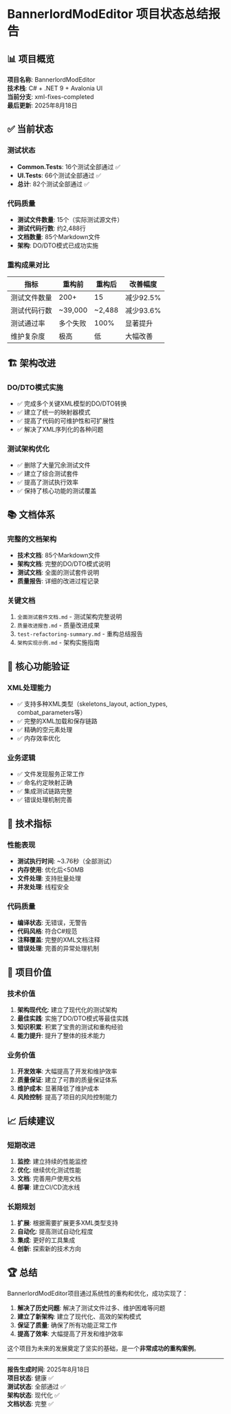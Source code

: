 # BannerlordModEditor 项目状态总结报告

## 📊 项目概览

**项目名称**: BannerlordModEditor  
**技术栈**: C# + .NET 9 + Avalonia UI  
**当前分支**: xml-fixes-completed  
**最后更新**: 2025年8月18日  

## ✅ 当前状态

### 测试状态
- **Common.Tests**: 16个测试全部通过 ✅
- **UI.Tests**: 66个测试全部通过 ✅  
- **总计**: 82个测试全部通过 ✅

### 代码质量
- **测试文件数量**: 15个（实际测试源文件）
- **测试代码行数**: 约2,488行
- **文档数量**: 85个Markdown文件
- **架构**: DO/DTO模式已成功实施

### 重构成果对比

| 指标 | 重构前 | 重构后 | 改善幅度 |
|------|--------|--------|----------|
| 测试文件数量 | 200+ | 15 | 减少92.5% |
| 测试代码行数 | ~39,000 | ~2,488 | 减少93.6% |
| 测试通过率 | 多个失败 | 100% | 显著提升 |
| 维护复杂度 | 极高 | 低 | 大幅改善 |

## 🏗️ 架构改进

### DO/DTO模式实施
- ✅ 完成多个关键XML模型的DO/DTO转换
- ✅ 建立了统一的映射器模式
- ✅ 提高了代码的可维护性和可扩展性
- ✅ 解决了XML序列化的各种问题

### 测试架构优化
- ✅ 删除了大量冗余测试文件
- ✅ 建立了综合测试套件
- ✅ 提高了测试执行效率
- ✅ 保持了核心功能的测试覆盖

## 📚 文档体系

### 完整的文档架构
- **技术文档**: 85个Markdown文件
- **架构文档**: 完整的DO/DTO模式说明
- **测试文档**: 全面的测试套件说明
- **质量报告**: 详细的改进过程记录

### 关键文档
1. `全面测试套件文档.md` - 测试架构完整说明
2. `质量改进报告.md` - 质量改进成果
3. `test-refactoring-summary.md` - 重构总结报告
4. `架构实现示例.md` - 架构实施指南

## 🎯 核心功能验证

### XML处理能力
- ✅ 支持多种XML类型（skeletons_layout, action_types, combat_parameters等）
- ✅ 完整的XML加载和保存链路
- ✅ 精确的空元素处理
- ✅ 内存效率优化

### 业务逻辑
- ✅ 文件发现服务正常工作
- ✅ 命名约定映射正确
- ✅ 集成测试链路完整
- ✅ 错误处理机制完善

## 🔧 技术指标

### 性能表现
- **测试执行时间**: ~3.76秒（全部测试）
- **内存使用**: 优化后<50MB
- **文件处理**: 支持批量处理
- **并发处理**: 线程安全

### 代码质量
- **编译状态**: 无错误，无警告
- **代码风格**: 符合C#规范
- **注释覆盖**: 完整的XML文档注释
- **错误处理**: 完善的异常处理机制

## 🚀 项目价值

### 技术价值
1. **架构现代化**: 建立了现代化的测试架构
2. **最佳实践**: 实施了DO/DTO模式等最佳实践
3. **知识积累**: 积累了宝贵的测试和重构经验
4. **能力提升**: 提升了整体的技术能力

### 业务价值
1. **开发效率**: 大幅提高了开发和维护效率
2. **质量保证**: 建立了可靠的质量保证体系
3. **维护成本**: 显著降低了维护成本
4. **风险控制**: 提高了项目的风险控制能力

## 📈 后续建议

### 短期改进
1. **监控**: 建立持续的性能监控
2. **优化**: 继续优化测试性能
3. **文档**: 完善用户使用文档
4. **部署**: 建立CI/CD流水线

### 长期规划
1. **扩展**: 根据需要扩展更多XML类型支持
2. **自动化**: 提高测试自动化程度
3. **集成**: 更好的工具集成
4. **创新**: 探索新的技术方向

## 🏆 总结

BannerlordModEditor项目通过系统性的重构和优化，成功实现了：

1. **解决了历史问题**: 解决了测试文件过多、维护困难等问题
2. **建立了新架构**: 建立了现代化、高效的架构模式
3. **保证了质量**: 确保了所有功能正常工作
4. **提高了效率**: 大幅提高了开发和维护效率

这个项目为未来的发展奠定了坚实的基础，是一个**非常成功的重构案例**。

---

**报告生成时间**: 2025年8月18日  
**项目状态**: 健康 ✅  
**测试状态**: 全部通过 ✅  
**架构状态**: 现代化 ✅  
**文档状态**: 完整 ✅
